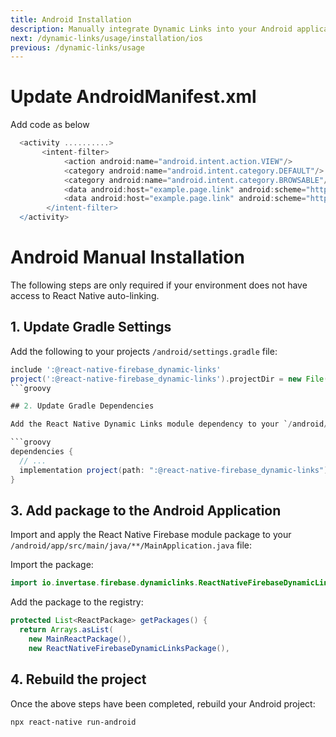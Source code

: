 ```yaml
---
title: Android Installation
description: Manually integrate Dynamic Links into your Android application.
next: /dynamic-links/usage/installation/ios
previous: /dynamic-links/usage
---
```


# Update AndroidManifest.xml

Add code as below

```groovy
  <activity ..........>
       <intent-filter>
            <action android:name="android.intent.action.VIEW"/>
            <category android:name="android.intent.category.DEFAULT"/>
            <category android:name="android.intent.category.BROWSABLE"/>
            <data android:host="example.page.link" android:scheme="http"/>
            <data android:host="example.page.link" android:scheme="https"/>
        </intent-filter>
  </activity>
```


# Android Manual Installation

The following steps are only required if your environment does not have access to React Native
auto-linking.

## 1. Update Gradle Settings

Add the following to your projects `/android/settings.gradle` file:

```groovy
include ':@react-native-firebase_dynamic-links'
project(':@react-native-firebase_dynamic-links').projectDir = new File(rootProject.projectDir, './../node_modules/@react-native-firebase/dynamic-links/android')
```groovy

## 2. Update Gradle Dependencies

Add the React Native Dynamic Links module dependency to your `/android/app/build.gradle` file:

```groovy
dependencies {
  // ...
  implementation project(path: ":@react-native-firebase_dynamic-links")
}
```

## 3. Add package to the Android Application

Import and apply the React Native Firebase module package to your `/android/app/src/main/java/**/MainApplication.java` file:

Import the package:

```java
import io.invertase.firebase.dynamiclinks.ReactNativeFirebaseDynamicLinksPackage;
```

Add the package to the registry:

```java
protected List<ReactPackage> getPackages() {
  return Arrays.asList(
    new MainReactPackage(),
    new ReactNativeFirebaseDynamicLinksPackage(),
```

## 4. Rebuild the project

Once the above steps have been completed, rebuild your Android project:

```bash
npx react-native run-android
```
